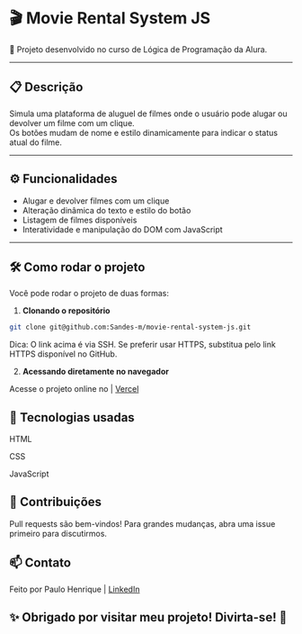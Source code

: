 # 🎬 Movie Rental System JS

🚀 Projeto desenvolvido no curso de Lógica de Programação da Alura.

---

## 📋 Descrição


Simula uma plataforma de aluguel de filmes onde o usuário pode alugar ou devolver um filme com um clique.  
Os botões mudam de nome e estilo dinamicamente para indicar o status atual do filme.

---

## ⚙️ Funcionalidades


- Alugar e devolver filmes com um clique  
- Alteração dinâmica do texto e estilo do botão  
- Listagem de filmes disponíveis  
- Interatividade e manipulação do DOM com JavaScript

---

## 🛠️ Como rodar o projeto


Você pode rodar o projeto de duas formas:

1. **Clonando o repositório**

```bash
git clone git@github.com:Sandes-m/movie-rental-system-js.git 
```
Dica: O link acima é via SSH. Se preferir usar HTTPS, substitua pelo link HTTPS disponível no GitHub.

2. **Acessando diretamente no navegador** 

Acesse o projeto online no | [Vercel](https://movie-rental-system-js.vercel.app/)


## 🧰 Tecnologias usadas


HTML

CSS

JavaScript

## 🤝 Contribuições


Pull requests são bem-vindos! Para grandes mudanças, abra uma issue primeiro para discutirmos.

## 📫 Contato


Feito por Paulo Henrique | [LinkedIn](https://www.linkedin.com/in/paulo-m-sandes-51742422b)


## ✨ Obrigado por visitar meu projeto! Divirta-se! 🎉


